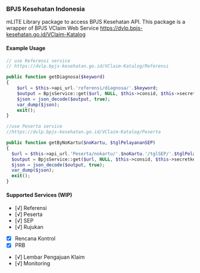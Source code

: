 ### BPJS Kesehatan Indonesia
mLITE Library package to access BPJS Kesehatan API.
This package is a wrapper of BPJS VClaim Web Service
https://dvlp.bpjs-kesehatan.go.id/VClaim-Katalog

#### Example Usage
```php
// use Referensi service
// https://dvlp.bpjs-kesehatan.go.id/VClaim-Katalog/Referensi

public function getDiagnosa($keyword)
{
    $url = $this->api_url.'referensi/diagnosa/'.$keyword;
    $output = BpjsService::get($url, NULL, $this->consid, $this->secretkey, $this->user_key);
    $json = json_decode($output, true);
    var_dump($json);
    exit();
}

//use Peserta service
//https://dvlp.bpjs-kesehatan.go.id/VClaim-Katalog/Peserta

public function getByNoKartu($noKartu, $tglPelayananSEP)
{
  $url = $this->api_url.'Peserta/nokartu/'.$noKartu.'/tglSEP/'.$tglPelayananSEP;
  $output = BpjsService::get($url, NULL, $this->consid, $this->secretkey, $this->user_key);
  $json = json_decode($output, true);
  var_dump($json);
  exit();
}
```


#### Supported Services (WIP)

- [√] Referensi
- [√] Peserta
- [√] SEP
- [√] Rujukan
- [x] Rencana Kontrol
- [x] PRB
- [√] Lembar Pengajuan Klaim
- [√] Monitoring
